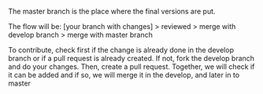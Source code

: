 The master branch is the place where the final versions are put.

The flow will be: [your branch with changes] > reviewed > merge with develop branch > merge with master branch

To contribute, check first if the change is already done in the develop branch or if a pull request is already created. 
If not, fork the develop branch and do your changes. Then, create a pull request. 
Together, we will check if it can be added and if so, we will merge it in the develop, and later in to master
